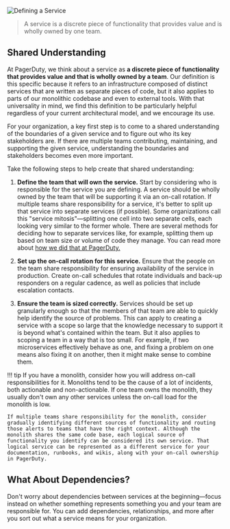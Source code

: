 ![Defining a Service](../assets/img/headers/FSO-Defining.png)

> A service is a discrete piece of functionality that provides value and is wholly owned by one team.

## Shared Understanding
At PagerDuty, we think about a service as **a discrete piece of functionality that provides value and that is wholly owned by a team**. Our definition is this specific because it refers to an infrastructure composed of distinct services that are written as separate pieces of code, but it also applies to parts of our monolithic codebase and even to external tools. With that universality in mind, we find this definition to be particularly helpful regardless of your current architectural model, and we encourage its use.

For your organization, a key first step is to come to a shared understanding of the boundaries of a given service and to figure out who its key stakeholders are. If there are multiple teams contributing, maintaining, and supporting the given service, understanding the boundaries and stakeholders becomes even more important.

Take the following steps to help create that shared understanding:

1. **Define the team that will own the service.** Start by considering who is responsible for the service you are defining. A service should be wholly owned by the team that will be supporting it via an on-call rotation. If multiple teams share responsibility for a service, it's better to split up that service into separate services (if possible). Some organizations call this "service mitosis"—splitting one cell into two separate cells, each looking very similar to the former whole. There are several methods for deciding how to separate services like, for example, splitting them up based on team size or volume of code they manage. You can read more about [how we did that at PagerDuty.](https://www.pagerduty.com/blog/well-formed-delivery-teams/)

1. **Set up the on-call rotation for this service.** Ensure that the people on the team share responsibility for ensuring availability of the service in production. Create on-call schedules that rotate individuals and back-up responders on a regular cadence, as well as policies that include escalation contacts.

1. **Ensure the team is sized correctly.** Services should be set up granularly enough so that the members of that team are able to quickly help identify the source of problems. This can apply to creating a service with a scope so large that the knowledge necessary to support it is beyond what's contained within the team. But it also applies to scoping a team in a way that is too small. For example, if two microservices effectively behave as one, and fixing a problem on one means also fixing it on another, then it might make sense to combine them.

!!! tip
    If you have a monolith, consider how you will address on-call responsibilities for it. Monoliths tend to be the cause of a lot of incidents, both actionable and non-actionable. If one team owns the monolith, they usually don't own any other services unless the on-call load for the monolith is low.

    If multiple teams share responsibility for the monolith, consider gradually identifying different sources of functionality and routing those alerts to teams that have the right context. Although the monolith shares the same code base, each logical source of functionality you identify can be considered its own service. That logical service can be represented as a different service for your documentation, runbooks, and wikis, along with your on-call ownership in PagerDuty.


## What About Dependencies?
Don't worry about dependencies between services at the beginning—focus instead on whether something represents something you and your team are responsible for. You can add dependencies, relationships, and more after you sort out what a service means for your organization.
